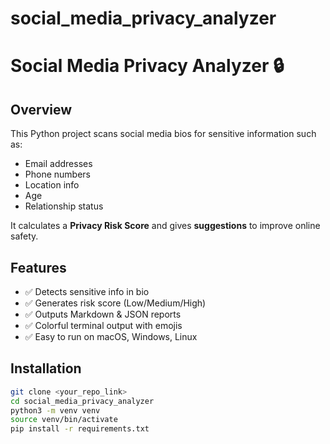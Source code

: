 # social_media_privacy_analyzer

# Social Media Privacy Analyzer 🔒

## Overview
This Python project scans social media bios for sensitive information such as:
- Email addresses
- Phone numbers
- Location info
- Age
- Relationship status

It calculates a **Privacy Risk Score** and gives **suggestions** to improve online safety.

## Features
- ✅ Detects sensitive info in bio
- ✅ Generates risk score (Low/Medium/High)
- ✅ Outputs Markdown & JSON reports
- ✅ Colorful terminal output with emojis
- ✅ Easy to run on macOS, Windows, Linux

## Installation
```bash
git clone <your_repo_link>
cd social_media_privacy_analyzer
python3 -m venv venv
source venv/bin/activate
pip install -r requirements.txt

